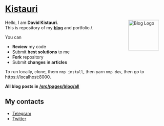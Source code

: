 # <a href="https://dtroode.netlify.com/">Kistauri</a>

<img 
  align="right" 
  src="https://dtroode.netlify.com/icons/icon-144x144.png" 
  width="100px"
  height="100px"
  alt="Blog Logo">

Hello, I am **David Kistauri**.\
This is repository of my **[blog](https://dtroode.netlify.com/blog)** and portfolio.\

You can
- **Review** my code
- Submit **best solutions** to me
- **Fork** repository
- Submit **changes in articles**

To run locally, clone, them `nmp install`, then yarn `nmp dev`, then go to https://localhost:8000.

**All blog posts in [/src/pages/blog/all](https://github.com/dtroode/kistauri/blob/master/src/pages/blog/all/)**

## My contacts

- [Telegram](https://t.me/dtroode)
- [Twitter](https://twitter.com/dtroode)
